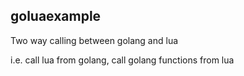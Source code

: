 ## goluaexample
Two way calling between golang and lua

i.e. call lua from golang, call golang functions from lua
